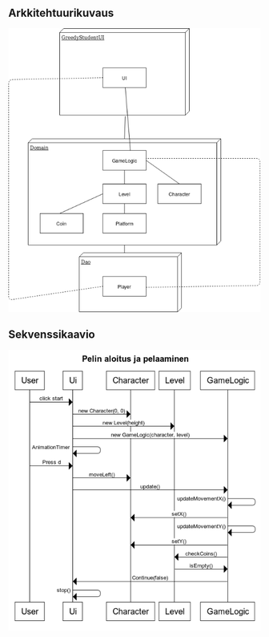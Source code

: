 ## Arkkitehtuurikuvaus

<img src="https://github.com/Mikxdi/OTharkkatyo19/blob/master/documentation/Pictures/Arkkitehtuurikuvaus.png" width="600" heigth="600" />

## Sekvenssikaavio

<img src="https://github.com/Mikxdi/OTharkkatyo19/blob/master/documentation/Pictures/Sekvenssikaavio.png" width="600" heigth="600" />
